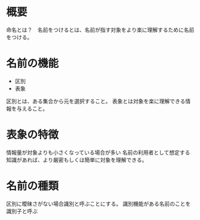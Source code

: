 # 概要
命名とは？　名前をつけるとは、名前が指す対象をより楽に理解するために名前をつける。

# 名前の機能
- 区別
- 表象

区別とは、ある集合から元を選択すること。
表象とは対象を楽に理解できる情報を与えること。

# 表象の特徴

情報量が対象よりも小さくなっている場合が多い
名前の利用者として想定する知識があれば、より厳密もしくは簡単に対象を理解できる。

# 名前の種類
区別に曖昧さがない場合識別と呼ぶことにする。
識別機能がある名前のことを識別子と呼ぶ
